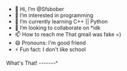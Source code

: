 - 👋 Hi, I’m @Sfsbober
- 👀 I’m interested in programming 
- 🌱 I’m currently learning C++ || Python 
- 💞️ I’m looking to collaborate on *idk
- 📫 How to reach me That gmail was fake =)
- 😄 Pronouns: I'm good friend
- ⚡ Fun fact: I don't like school 

<!---
Sfsbober/Sfsbober is a ✨ special ✨ repository because its `README.md` (this file) appears on your GitHub profile.
You can click the Preview link to take a look at your changes.
--->
What's That! -------^
